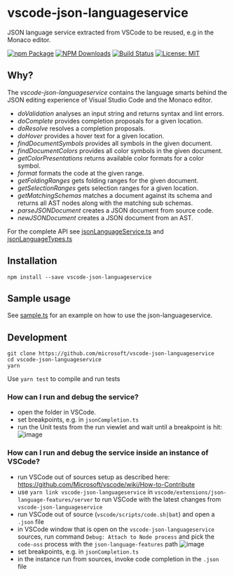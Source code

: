 # vscode-json-languageservice

JSON language service extracted from VSCode to be reused, e.g in the Monaco editor.

[![npm Package](https://img.shields.io/npm/v/vscode-json-languageservice.svg?style=flat-square)](https://www.npmjs.org/package/vscode-json-languageservice)
[![NPM Downloads](https://img.shields.io/npm/dm/vscode-json-languageservice.svg)](https://npmjs.org/package/vscode-json-languageservice)
[![Build Status](https://travis-ci.org/Microsoft/vscode-json-languageservice.svg?branch=master)](https://travis-ci.org/Microsoft/vscode-json-languageservice)
[![License: MIT](https://img.shields.io/badge/License-MIT-yellow.svg)](https://opensource.org/licenses/MIT)

## Why?

The _vscode-json-languageservice_ contains the language smarts behind the JSON editing experience of Visual Studio Code
and the Monaco editor.

- _doValidation_ analyses an input string and returns syntax and lint errors.
- _doComplete_ provides completion proposals for a given location.
- _doResolve_ resolves a completion proposals.
- _doHover_ provides a hover text for a given location.
- _findDocumentSymbols_ provides all symbols in the given document.
- _findDocumentColors_ provides all color symbols in the given document.
- _getColorPresentations_ returns available color formats for a color symbol.
- _format_ formats the code at the given range.
- _getFoldingRanges_ gets folding ranges for the given document.
- _getSelectionRanges_ gets selection ranges for a given location.
- _getMatchingSchemas_ matches a document against its schema and returns all AST nodes along with the matching sub schemas.
- _parseJSONDocument_ creates a JSON document from source code.
- _newJSONDocument_ creates a JSON document from an AST.

For the complete API see [jsonLanguageService.ts](./src/jsonLanguageService.ts) and [jsonLanguageTypes.ts](./src/jsonLanguageTypes.ts)

## Installation

    npm install --save vscode-json-languageservice

## Sample usage

See [sample.ts](./src/example/sample.ts) for an example on how to use the json-languageservice.

## Development

    git clone https://github.com/microsoft/vscode-json-languageservice
    cd vscode-json-languageservice
    yarn

Use `yarn test` to compile and run tests


### How can I run and debug the service?

- open the folder in VSCode.
- set breakpoints, e.g. in `jsonCompletion.ts`
- run the Unit tests from the run viewlet and wait until a breakpoint is hit:
  ![image](https://user-images.githubusercontent.com/6461412/94239202-bdad4e80-ff11-11ea-99c3-cb9dbeb1c0b2.png)

### How can I run and debug the service inside an instance of VSCode?

- run VSCode out of sources setup as described here: https://github.com/Microsoft/vscode/wiki/How-to-Contribute
- use `yarn link vscode-json-languageservice` in `vscode/extensions/json-language-features/server` to run VSCode with the latest changes from `vscode-json-languageservice`
- run VSCode out of source (`vscode/scripts/code.sh|bat`) and open a `.json` file
- in VSCode window that is open on the `vscode-json-languageservice` sources, run command `Debug: Attach to Node process` and pick the `code-oss` process with the `json-language-features` path
  ![image](https://user-images.githubusercontent.com/6461412/94242925-061b3b00-ff17-11ea-8c17-8da15268f1a1.png)
- set breakpoints, e.g. in `jsonCompletion.ts`
- in the instance run from sources, invoke code completion in the `.json` file
